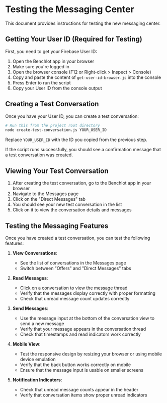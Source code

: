 # Testing the Messaging Center

This document provides instructions for testing the new messaging center.

## Getting Your User ID (Required for Testing)

First, you need to get your Firebase User ID:

1. Open the Benchlot app in your browser
2. Make sure you're logged in
3. Open the browser console (F12 or Right-click > Inspect > Console)
4. Copy and paste the content of `get-user-id-browser.js` into the console
5. Press Enter to run the script
6. Copy your User ID from the console output

## Creating a Test Conversation

Once you have your User ID, you can create a test conversation:

```bash
# Run this from the project root directory
node create-test-conversation.js YOUR_USER_ID
```

Replace `YOUR_USER_ID` with the ID you copied from the previous step.

If the script runs successfully, you should see a confirmation message that a test conversation was created.

## Viewing Your Test Conversation

1. After creating the test conversation, go to the Benchlot app in your browser
2. Navigate to the Messages page
3. Click on the "Direct Messages" tab
4. You should see your new test conversation in the list
5. Click on it to view the conversation details and messages

## Testing the Messaging Features

Once you have created a test conversation, you can test the following features:

1. **View Conversations**:
   - See the list of conversations in the Messages page
   - Switch between "Offers" and "Direct Messages" tabs

2. **Read Messages**:
   - Click on a conversation to view the message thread
   - Verify that the messages display correctly with proper formatting
   - Check that unread message count updates correctly

3. **Send Messages**:
   - Use the message input at the bottom of the conversation view to send a new message
   - Verify that your message appears in the conversation thread
   - Check that timestamps and read indicators work correctly

4. **Mobile View**:
   - Test the responsive design by resizing your browser or using mobile device emulation
   - Verify that the back button works correctly on mobile
   - Ensure that the message input is usable on smaller screens

5. **Notification Indicators**:
   - Check that unread message counts appear in the header
   - Verify that conversation items show proper unread indicators